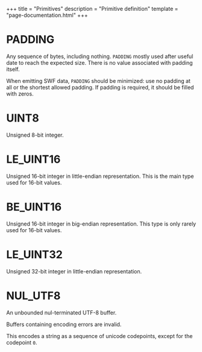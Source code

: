 +++
title = "Primitives"
description = "Primitive definition"
template = "page-documentation.html"
+++

# PADDING

Any sequence of bytes, including nothing. `PADDING` mostly used after
useful date to reach the expected size. There is no value associated with
padding itself.

When emitting SWF data, `PADDING` should be minimized: use no padding at all
or the shortest allowed padding. If padding is required, it should be filled with
zeros.

# UINT8

Unsigned 8-bit integer.

# LE_UINT16

Unsigned 16-bit integer in little-endian representation.
This is the main type used for 16-bit values.

# BE_UINT16

Unsigned 16-bit integer in big-endian representation.
This type is only rarely used for 16-bit values.

# LE_UINT32

Unsigned 32-bit integer in little-endian representation.

# NUL_UTF8

An unbounded nul-terminated UTF-8 buffer.

Buffers containing encoding errors are invalid.

This encodes a string as a sequence of unicode codepoints, except for the codepoint `0`.

